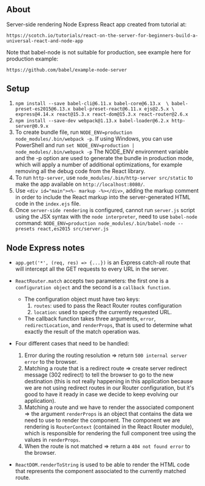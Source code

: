 #
## About
Server-side rendering Node Express React app created from tutorial at:

`https://scotch.io/tutorials/react-on-the-server-for-beginners-build-a-universal-react-and-node-app`

Note that babel-node is not suitable for production, see example here for production example:

`https://github.com/babel/example-node-server`

## Setup
1. `npm install --save babel-cli@6.11.x babel-core@6.13.x  \
  babel-preset-es2015@6.13.x babel-preset-react@6.11.x ejs@2.5.x \
  express@4.14.x react@15.3.x react-dom@15.3.x react-router@2.6.x`
2. `npm install --save-dev webpack@1.13.x babel-loader@6.2.x http-server@0.9.x`
3. To create bundle file, run `NODE_ENV=production node_modules/.bin/webpack -p`.
   If using Windows, you can use PowerShell and run `set NODE_ENV=production | node_modules/.bin/webpack -p`  The NODE_ENV environment variable and the -p option are used to generate the bundle in production mode, which will apply a number of additional optimizations, for example removing all the debug code from the React library.
4. To run `http-server`, use `node_modules/.bin/http-server src/static` to make the app available on `http://localhost:8080/`.
5. Use `<div id="main"><%- markup -%></div>`, adding the markup comment in order to include the React markup into the server-generated HTML code in the `index.ejs` file.
6. Once `server-side rendering` is configured, cannot run `server.js` script using the JSX syntax with the `node interpreter`, need to use `babel-node` command: `NODE_ENV=production node_modules/.bin/babel-node --presets react,es2015 src/server.js`


## Node Express notes
* `app.get('*', (req, res) => {...})` is an Express catch-all route that will intercept all the GET requests to every URL in the server.
* `ReactRouter.match` accepts two parameters: the first one is a `configuration object` and the second is a `callback function`.
  * The configuration object must have two keys:
    1. `routes`: used to pass the React Router routes configuration
    2. `location`: used to specify the currently requested URL.
  * The callback function takes three arguments, `error`, `redirectLocation`, and `renderProps`, that is used to determine what exactly the result of the match operation was.

* Four different cases that need to be handled:
  1. Error during the routing resolution => return `500 internal server error` to the browser.
  2. Matching a route that is a redirect route => create server redirect message (302 redirect) to tell the browser to go to the new destination (this is not really happening in this application because we are not using redirect routes in our Router configuration, but it's good to have it ready in case we decide to keep evolving our application).
  3. Matching a route and we have to render the associated component => the argument `renderProps` is an object that contains the data we need to use to render the component. The component we are rendering is `RouterContext` (contained in the React Router module), which is responsible for rendering the full component tree using the values in `renderProps`.
  4. When the route is not matched => return a `404 not found error` to the browser.

* `ReactDOM.renderToString` is used to be able to render the HTML code that represents the component associated to the currently matched route.
